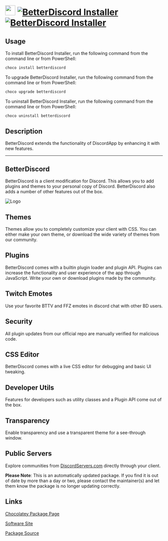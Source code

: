 ﻿# <img src="https://rawcdn.githack.com/virtualex-itv/chocolatey-packages/28312650af5f6f365757d0c90621c11154a7c6ae/icons/betterdiscord.png" width="32" height="32"/> [![BetterDiscord Installer](https://img.shields.io/chocolatey/v/betterdiscord.svg?label=BetterDiscord+Installer)](https://community.chocolatey.org/packages/betterdiscord) [![BetterDiscord Installer](https://img.shields.io/chocolatey/dt/betterdiscord.svg)](https://community.chocolatey.org/packages/betterdiscord)

## Usage

To install BetterDiscord Installer, run the following command from the command line or from PowerShell:

```powershell
choco install betterdiscord
```

To upgrade BetterDiscord Installer, run the following command from the command line or from PowerShell:

```powershell
choco upgrade betterdiscord
```

To uninstall BetterDiscord Installer, run the following command from the command line or from PowerShell:

```powershell
choco uninstall betterdiscord
```

## Description

BetterDiscord extends the functionality of DiscordApp by enhancing it with new features.

---

## BetterDiscord

BetterDiscord is a client modification for Discord. This allows you to add plugins and themes to your personal copy of Discord. BetterDiscord also adds a number of other features out of the box.

![Logo](https://betterdiscord.app/resources/branding/logo_large.svg)

## Themes

Themes allow you to completely customize your client with CSS. You can either make your own theme, or download the wide variety of themes from our community.

## Plugins

BetterDiscord comes with a builtin plugin loader and plugin API. Plugins can increase the functionality and user experience of the app through JavaScript. Write your own or download plugins made by the community.

## Twitch Emotes

Use your favorite BTTV and FFZ emotes in discord chat with other BD users.

## Security

All plugin updates from our official repo are manually verified for malicious code.

## CSS Editor

BetterDiscord comes with a live CSS editor for debugging and basic UI tweaking.

## Developer Utils

Features for developers such as utility classes and a Plugin API come out of the box.

## Transparency

Enable transparency and use a transparent theme for a see-through window.

## Public Servers

Explore communities from [DiscordServers.com](https://discordservers.com/) directly through your client.

**Please Note**: This is an automatically updated package. If you find it is out of date by more than a day or two, please contact the maintainer(s) and let them know the package is no longer updating correctly.

## Links

[Chocolatey Package Page](https://community.chocolatey.org/packages/betterdiscord)

[Software Site](https://betterdiscord.app/)

[Package Source](https://github.com/virtualex-itv/chocolatey-packages/tree/master/automatic/betterdiscord)
